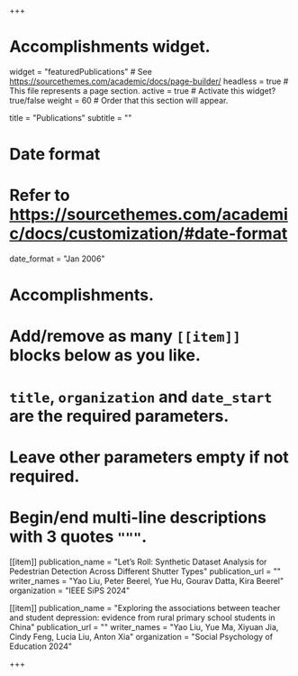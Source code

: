 +++
# Accomplishments widget.
widget = "featuredPublications"  # See https://sourcethemes.com/academic/docs/page-builder/
headless = true  # This file represents a page section.
active = true  # Activate this widget? true/false
weight = 60  # Order that this section will appear.

title = "Publications"
subtitle = ""

# Date format
#   Refer to https://sourcethemes.com/academic/docs/customization/#date-format
date_format = "Jan 2006"

# Accomplishments.
#   Add/remove as many `[[item]]` blocks below as you like.
#   `title`, `organization` and `date_start` are the required parameters.
#   Leave other parameters empty if not required.
#   Begin/end multi-line descriptions with 3 quotes `"""`.
 
[[item]]
  publication_name = "Let’s Roll: Synthetic Dataset Analysis for Pedestrian Detection Across Different Shutter Types"
  publication_url = ""
  writer_names = "Yao Liu, Peter Beerel, Yue Hu, Gourav Datta, Kira Beerel"
  organization = "IEEE SiPS 2024"

[[item]]
  publication_name = "Exploring the associations between teacher and student depression: evidence from rural primary school students in China"
  publication_url = ""
  writer_names = "Yao Liu, Yue Ma, Xiyuan Jia, Cindy Feng, Lucia Liu, Anton Xia"
  organization = "Social Psychology of Education 2024"




+++
